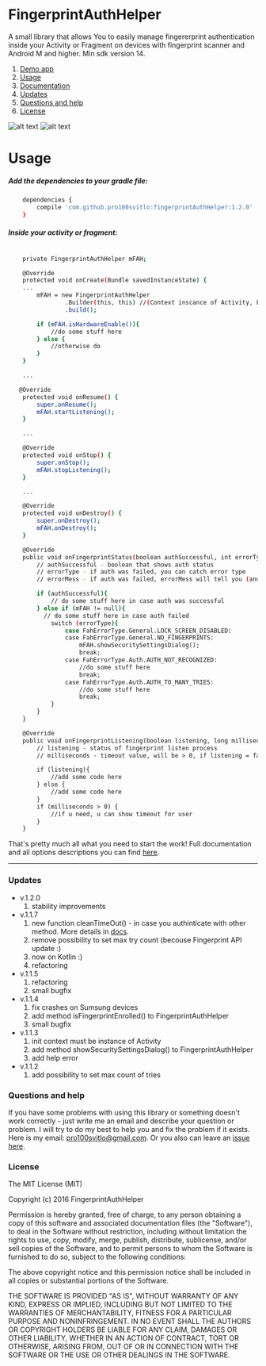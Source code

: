 # FingerprintAuthHelper
A small library that allows You to easily manage fingererprint authentication inside your Activity or Fragment on devices with fingerprint scanner and Android M and higher.
Min sdk version 14.

1. [Demo app](https://play.google.com/store/apps/details?id=com.pro100svitlo.fingerprintauthdemo)
2. [Usage](#usage)
3. [Documentation](Docs.md)
4. [Updates](#updates)
5. [Questions and help](#questions-and-help)
6. [License](#license)

![alt text](screenshots/sc_0.png "Touch sensor")
![alt text](screenshots/sc_1.png "Try in")


# Usage
##### Add the dependencies to your gradle file:
```sh
    dependencies {
        compile 'com.github.pro100svitlo:fingerprintAuthHelper:1.2.0'
    }
```

##### Inside your activity or fragment:

```sh

    private FingerprintAuthHelper mFAH;

    @Override
    protected void onCreate(Bundle savedInstanceState) {
    ...
        mFAH = new FingerprintAuthHelper
                .Builder(this, this) //(Context inscance of Activity, FahListener)
                .build();

        if (mFAH.isHardwareEnable()){
            //do some stuff here
        } else {
            //otherwise do
        }
    }

    ...

   @Override
    protected void onResume() {
        super.onResume();
        mFAH.startListening();
    }

    ...

    @Override
    protected void onStop() {
        super.onStop();
        mFAH.stopListening();
    }

    ...

    @Override
    protected void onDestroy() {
        super.onDestroy();
        mFAH.onDestroy();
    }

    @Override
    public void onFingerprintStatus(boolean authSuccessful, int errorType, CharSequence errorMess) {
        // authSuccessful - boolean that shows auth status
        // errorType - if auth was failed, you can catch error type
        // errorMess - if auth was failed, errorMess will tell you (and user) the reason

        if (authSuccessful){
            // do some stuff here in case auth was successful
        } else if (mFAH != null){
          // do some stuff here in case auth failed
            switch (errorType){
                case FahErrorType.General.LOCK_SCREEN_DISABLED:
                case FahErrorType.General.NO_FINGERPRINTS:
                    mFAH.showSecuritySettingsDialog();
                    break;
                case FahErrorType.Auth.AUTH_NOT_RECOGNIZED:
                    //do some stuff here
                    break;
                case FahErrorType.Auth.AUTH_TO_MANY_TRIES:
                    //do some stuff here
                    break;
            }
        }
    }

    @Override
    public void onFingerprintListening(boolean listening, long milliseconds) {
        // listening - status of fingerprint listen process
        // milliseconds - timeout value, will be > 0, if listening = false & errorType = AUTH_TO_MANY_TRIES

        if (listening){
            //add some code here
        } else {
            //add some code here
        }
        if (milliseconds > 0) {
            //if u need, u can show timeout for user
        }
    }
```
That's pretty much all what you need to start the work!
Full documentation and all options descriptions you can find [here](Docs.md).

---

### Updates
* v.1.2.0
    1. stability improvements
* v.1.1.7
    1. new function cleanTimeOut() - in case you authinticate with other method. More details in [docs](Docs.md).
    2. remove possibility to set max try count (becouse Fingerprint API update :)
    3. now on Kotlin :)
    4. refactoring
* v.1.1.5
    1. refactoring
    2. small bugfix
* v.1.1.4
    1. fix crashes on Sumsung devices
    2. add method isFingerprintEnrolled() to FingerprintAuthHelper
    3. small bugfix
* v.1.1.3
    1. init context must be instance of Activity
    2. add method showSecuritySettingsDialog() to FingerprintAuthHelper
    3. add help error
* v.1.1.2
    1. add possibility to set max count of tries

### Questions and help
If you have some problems with using this library or something doesn't work correctly - just write me an email and describe your question or problem. I will try to do my best to help you and fix the problem if it exists. Here is my email: pro100svitlo@gmail.com. Or you also can leave an [issue here](https://github.com/pro100svitlo/FingerprintAuthHelper/issues).

### License
The MIT License (MIT)

Copyright (c) 2016 FingerprintAuthHelper

Permission is hereby granted, free of charge, to any person obtaining a copy
of this software and associated documentation files (the "Software"), to deal
in the Software without restriction, including without limitation the rights
to use, copy, modify, merge, publish, distribute, sublicense, and/or sell
copies of the Software, and to permit persons to whom the Software is
furnished to do so, subject to the following conditions:

The above copyright notice and this permission notice shall be included in all
copies or substantial portions of the Software.

THE SOFTWARE IS PROVIDED "AS IS", WITHOUT WARRANTY OF ANY KIND, EXPRESS OR
IMPLIED, INCLUDING BUT NOT LIMITED TO THE WARRANTIES OF MERCHANTABILITY,
FITNESS FOR A PARTICULAR PURPOSE AND NONINFRINGEMENT. IN NO EVENT SHALL THE
AUTHORS OR COPYRIGHT HOLDERS BE LIABLE FOR ANY CLAIM, DAMAGES OR OTHER
LIABILITY, WHETHER IN AN ACTION OF CONTRACT, TORT OR OTHERWISE, ARISING FROM,
OUT OF OR IN CONNECTION WITH THE SOFTWARE OR THE USE OR OTHER DEALINGS IN THE
SOFTWARE.